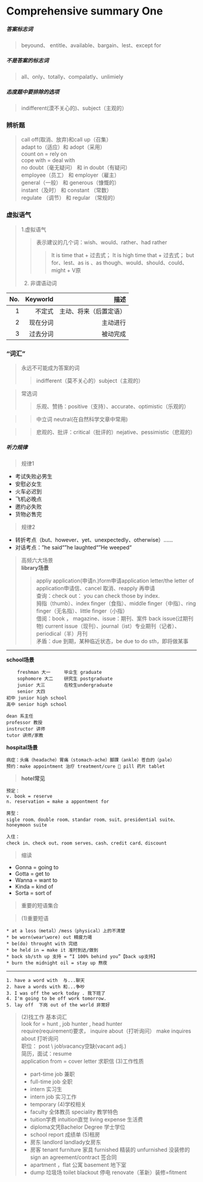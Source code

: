 Comprehensive summary One
================
##### 答案标志词
> beyound、 entitle、available、bargain、lest、except for
##### 不是答案的标志词
> all、only、totally、compalatly、unlimiely

##### 态度题中要排除的选项
> indifferent(漠不关心的)、subject（主观的）

### 辨析题

> call off(取消、放弃)和call up（召集）<br/>
> adapt to（适应）和 adopt（采用）<br/>
> count on = rely on <br/>
> cope with = deal with <br/>
> no doubt（毫无疑问） 和 in doubt（有疑问）<br/>
> employee（员工） 和 employer（雇主） <br/>
> general（一般） 和 generous（慷慨的）<br/>
> instant（及时） 和 constant （常数）<br/>
> regulate （调节） 和 regular （常规的） <br/>

### 虚拟语气
> 1.虚拟语气
> > 表示建议的几个词：wish、would、rather、had rather
> >> It is time  that  +  过去式；
> >> It is high time that  + 过去式；
> >> but for、lest、as is 、as though、would、should、could、might + V原
> 2. 非谓语动词

|No.|Keyworld|描述|
|----:|-----:|----:|
|1|不定式|主动、将来（后置定语）|
|2|现在分词|主动进行|
|3|过去分词|被动完成|

### “词汇”
>永远不可能成为答案的词<br/>
>> indifferent（莫不关心的）subject（主观的）

>常选词<br>
>> 乐观、赞扬：positive（支持）、accurate、optimistic（乐观的）

>>中立词 neutral(在自然科学文章中常用)<br/>


>> 悲观的、批评：critical（批评的）nejative、pessimistic（悲观的）



##### 听力规律

> 规律1<br/>
* 考试失败必男生<br/>
* 安慰必女生<br/>
* 火车必迟到<br/>
* 飞机必晚点<br/>
* 邀约必失败<br/>
* 货物必售完<br/>

>规律2<br/>
* 转折考点（but、however、yet、unexpectedly、otherwise）......<br/>
* 对话考点：”he said“”he laughted“”He weeped“

> 高频六大场景<br/>
**library场景**
>> appliy application(申请n.)form申请application letter/the letter of application申请信、cancel 取消、reapply 再申请<br/>
>> 查询：check out： you can check those by index.<br/>
>> 拇指（thumb）、index finger（食指）、middle finger（中指）、ring finger（无名指）、little finger（小指）<br/>
>> 借阅：book ， magazine、issue：期刊、案件
>> back issue(过期刊物) current issue（现刊）、journal（ist）专业期刊（记者）、periodical（半）月刊<br/>
>> 矛盾：due 到期，某种临近状态，be due to do sth，即将做某事


---
**school场景**<br/>
```
    freshman 大一     毕业生 graduate 
    sophomore 大二    研究生 postgraduate 
    junior 大三       在校生undergraduate
    senior 大四
初中 junior high school            
高中 senior high school

dean 系主任
professor 教授
instructor 讲师
tutor 讲师/家教
```
**hospital场景**
```
病症：头痛（headache）胃痛（stomach-ache）脚踝（ankle）苍白的（pale）
预约：make appointment 治疗 treatment/cure 💊 pill 药片 tablet
```

> **hotel常见**
```
预定： 
v. book = reserve  
n. reservation = make a appontment for

房型：
sigle room、double room、standar room、suit、presidential suite、honeymoon suite

入住：
check in、check out、room serves、cash、credit card、discount
```
> 缩读
* Gonna = going to
* Gotta = get to
* Wanna = want to
* Kinda = kind of
* Sorta = sort of

>重要的短语集合

> (1)重要短语
```
* at a loss（metal）/mess（physical）上的不清楚
* be worn(wear\wore) out 精疲力竭
* be(do) throught with 完结
* be held in = make it 准时到达/做到
* back sb/sth up 支持 = “I 100% behind you”【back up支持】
* burn the midnight oil = stay up 熬夜
```
---
```
1. have a word with  与...聊天
2. have a words with 和...争吵
3. I was off the work today . 我下班了
4. I'm going to be off work tomorrow.
5. lay off  下岗 out of the world 非常好
```

>(2)找工作
> 基本词汇<br/>
> look for = hunt , job hunter , head hunter<br/>
> require(requirement)要求， inquire about（打听询问）
> make inquires about 打听询问<br/>
> 职位： post \ job\vacancy空缺(vacant adj.)<br/>
> 简历，面试：resume <br/>
> application from = cover letter  求职信
>(3)工作性质
> * part-time job 兼职 
> * full-time job 全职
> * intern 实习生
> * intern job 实习工作
> * temporary
> (4)学校相关
>  * faculty 全体教员 speciality 教学特色
>  * tuition学费 intuition直觉 living expense 生活费
>  * diploma文凭Bachelor Degree 学士学位
>  * school report 成绩单
> (5)租房
> * 房东 landlord landlady女房东
> * 房客 tenant furniture 家具 furnished 精装的 unfurnished 没装修的 sign an agreement/contract 签合同
> * apartment ，flat 公寓 basement 地下室
> * dump 垃圾场 toilet blackout 停电 renovate（革新）装修=fitment
